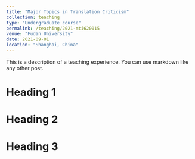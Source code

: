 ```yaml
---
title: "Major Topics in Translation Criticism"
collection: teaching
type: "Undergraduate course"
permalink: /teaching/2021-mti620015
venue: "Fudan University"
date: 2021-09-01
location: "Shanghai, China"
---
```


This is a description of a teaching experience. You can use markdown like any other post.

Heading 1
======

Heading 2
======

Heading 3
======